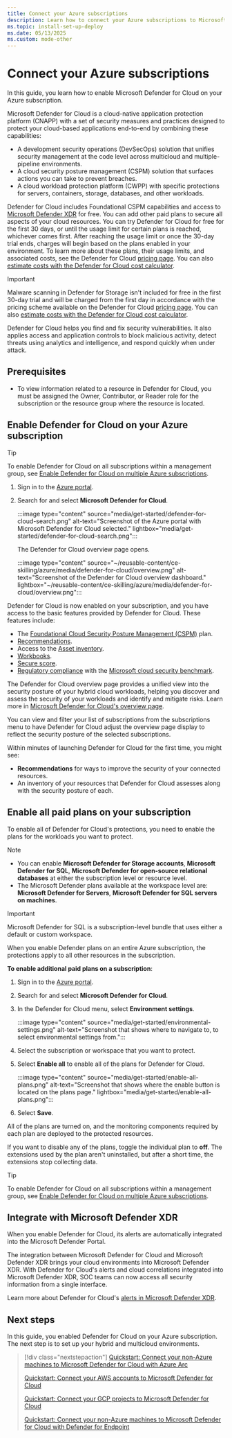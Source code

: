 ```yaml
---
title: Connect your Azure subscriptions
description: Learn how to connect your Azure subscriptions to Microsoft Defender for Cloud and protect your cloud-based applications.
ms.topic: install-set-up-deploy
ms.date: 05/13/2025
ms.custom: mode-other
---
```


# Connect your Azure subscriptions

In this guide, you learn how to enable Microsoft Defender for Cloud on your Azure subscription.

Microsoft Defender for Cloud is a cloud-native application protection platform (CNAPP) with a set of security measures and practices designed to protect your cloud-based applications end-to-end by combining these capabilities:

- A development security operations (DevSecOps) solution that unifies security management at the code level across multicloud and multiple-pipeline environments.
- A cloud security posture management (CSPM) solution that surfaces actions you can take to prevent breaches.
- A cloud workload protection platform (CWPP) with specific protections for servers, containers, storage, databases, and other workloads.

Defender for Cloud includes Foundational CSPM capabilities and access to [Microsoft Defender XDR](/microsoft-365/security/defender/microsoft-365-defender) for free. You can add other paid plans to secure all aspects of your cloud resources. You can try Defender for Cloud for free for the first 30 days, or until the usage limit for certain plans is reached, whichever comes first. After reaching the usage limit or once the 30-day trial ends, charges will begin based on the plans enabled in your environment. To learn more about these plans, their usage limits, and associated costs, see the Defender for Cloud [pricing page](https://azure.microsoft.com/pricing/details/defender-for-cloud/). You can also [estimate costs with the Defender for Cloud cost calculator](cost-calculator.md).

> [!IMPORTANT]
> Malware scanning in Defender for Storage isn't included for free in the first 30-day trial and will be charged from the first day in accordance with the pricing scheme available on the Defender for Cloud [pricing page](https://azure.microsoft.com/pricing/details/defender-for-cloud/). You can also [estimate costs with the Defender for Cloud cost calculator](cost-calculator.md).

Defender for Cloud helps you find and fix security vulnerabilities. It also applies access and application controls to block malicious activity, detect threats using analytics and intelligence, and respond quickly when under attack.

## Prerequisites

- To view information related to a resource in Defender for Cloud, you must be assigned the Owner, Contributor, or Reader role for the subscription or the resource group where the resource is located.

## Enable Defender for Cloud on your Azure subscription

> [!TIP]
> To enable Defender for Cloud on all subscriptions within a management group, see [Enable Defender for Cloud on multiple Azure subscriptions](onboard-management-group.md).

1. Sign in to the [Azure portal](https://portal.azure.com).
1. Search for and select **Microsoft Defender for Cloud**.

    :::image type="content" source="media/get-started/defender-for-cloud-search.png" alt-text="Screenshot of the Azure portal with Microsoft Defender for Cloud selected." lightbox="media/get-started/defender-for-cloud-search.png":::

    The Defender for Cloud overview page opens.

    :::image type="content" source="~/reusable-content/ce-skilling/azure/media/defender-for-cloud/overview.png" alt-text="Screenshot of the Defender for Cloud overview dashboard." lightbox="~/reusable-content/ce-skilling/azure/media/defender-for-cloud/overview.png":::

Defender for Cloud is now enabled on your subscription, and you have access to the basic features provided by Defender for Cloud. These features include:

- The [Foundational Cloud Security Posture Management (CSPM)](concept-cloud-security-posture-management.md) plan.
- [Recommendations](security-policy-concept.md).
- Access to the [Asset inventory](asset-inventory.md).
- [Workbooks](custom-dashboards-azure-workbooks.md).
- [Secure score](secure-score-security-controls.md).
- [Regulatory compliance](update-regulatory-compliance-packages.yml) with the [Microsoft cloud security benchmark](concept-regulatory-compliance.md).

The Defender for Cloud overview page provides a unified view into the security posture of your hybrid cloud workloads, helping you discover and assess the security of your workloads and identify and mitigate risks. Learn more in [Microsoft Defender for Cloud's overview page](overview-page.md).

You can view and filter your list of subscriptions from the subscriptions menu to have Defender for Cloud adjust the overview page display to reflect the security posture of the selected subscriptions.

Within minutes of launching Defender for Cloud for the first time, you might see:

- **Recommendations** for ways to improve the security of your connected resources.
- An inventory of your resources that Defender for Cloud assesses along with the security posture of each.

## Enable all paid plans on your subscription

To enable all of Defender for Cloud's protections, you need to enable the plans for the workloads you want to protect.

> [!NOTE]
>
> - You can enable **Microsoft Defender for Storage accounts**, **Microsoft Defender for SQL**, **Microsoft Defender for open-source relational databases** at either the subscription level or resource level.
> - The Microsoft Defender plans available at the workspace level are: **Microsoft Defender for Servers**, **Microsoft Defender for SQL servers on machines**.

> [!IMPORTANT]
> Microsoft Defender for SQL is a subscription-level bundle that uses either a default or custom workspace.

When you enable Defender plans on an entire Azure subscription, the protections apply to all other resources in the subscription.

**To enable additional paid plans on a subscription**:

1. Sign in to the [Azure portal](https://portal.azure.com).
1. Search for and select **Microsoft Defender for Cloud**.
1. In the Defender for Cloud menu, select **Environment settings**.

    :::image type="content" source="media/get-started/environmental-settings.png" alt-text="Screenshot that shows where to navigate to, to select environmental settings from.":::

1. Select the subscription or workspace that you want to protect.
1. Select **Enable all** to enable all of the plans for Defender for Cloud.

    :::image type="content" source="media/get-started/enable-all-plans.png" alt-text="Screenshot that shows where the enable button is located on the plans page." lightbox="media/get-started/enable-all-plans.png":::

1. Select **Save**.

All of the plans are turned on, and the monitoring components required by each plan are deployed to the protected resources.

If you want to disable any of the plans, toggle the individual plan to **off**. The extensions used by the plan aren't uninstalled, but after a short time, the extensions stop collecting data.

> [!TIP]
> To enable Defender for Cloud on all subscriptions within a management group, see [Enable Defender for Cloud on multiple Azure subscriptions](onboard-management-group.md).

## Integrate with Microsoft Defender XDR

When you enable Defender for Cloud, its alerts are automatically integrated into the Microsoft Defender Portal.

The integration between Microsoft Defender for Cloud and Microsoft Defender XDR brings your cloud environments into Microsoft Defender XDR. With Defender for Cloud's alerts and cloud correlations integrated into Microsoft Defender XDR, SOC teams can now access all security information from a single interface.

Learn more about Defender for Cloud's [alerts in Microsoft Defender XDR](concept-integration-365.md).

## Next steps

In this guide, you enabled Defender for Cloud on your Azure subscription. The next step is to set up your hybrid and multicloud environments.

> [!div class="nextstepaction"]
> [Quickstart: Connect your non-Azure machines to Microsoft Defender for Cloud with Azure Arc](quickstart-onboard-machines.md)
>
> [Quickstart: Connect your AWS accounts to Microsoft Defender for Cloud](quickstart-onboard-aws.md)
>
> [Quickstart: Connect your GCP projects to Microsoft Defender for Cloud](quickstart-onboard-gcp.md)
>
> [Quickstart: Connect your non-Azure machines to Microsoft Defender for Cloud with Defender for Endpoint](onboard-machines-with-defender-for-endpoint.md)
